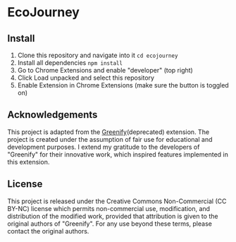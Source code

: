 # EcoJourney

## Install
1. Clone this repository and navigate into it ```cd ecojourney```
2. Install all dependencies ```npm install```
3. Go to Chrome Extensions and enable "developer" (top right)
4. Click Load unpacked and select this repository
5. Enable Extension in Chrome Extensions (make sure the button is toggled on)

## Acknowledgements

This project is adapted from the [Greenify](https://chromewebstore.google.com/detail/greenify/abkdcchpgcnpeliambllmncflldaghop)(deprecated) extension. The project is created under the assumption of fair use for educational and development purposes. I extend my gratitude to the developers of "Greenify" for their innovative work, which inspired features implemented in this extension.

## License

This project is released under the Creative Commons Non-Commercial (CC BY-NC) license which permits non-commercial use, modification, and distribution of the modified work, provided that attribution is given to the original authors of "Greenify". For any use beyond these terms, please contact the original authors.